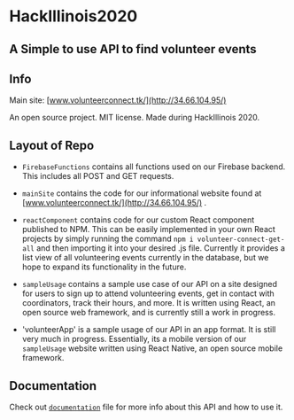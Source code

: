 # HackIllinois2020

## A Simple to use API to find volunteer events

## Info
Main site: [www.volunteerconnect.tk/](http://34.66.104.95/)

An open source project. MIT license. Made during HackIllinois 2020.


## Layout of Repo
* `FirebaseFunctions` contains all functions used on our Firebase backend. This includes all POST and GET requests.

* `mainSite` contains the code for our informational website found at [www.volunteerconnect.tk/](http://34.66.104.95/) .

* `reactComponent` contains code for our custom React component published to NPM. This can be easily implemented in your own React projects by simply running the command `npm i volunteer-connect-get-all` and then importing it into your desired .js file. Currently it provides a list view of all volunteering events currently in the database, but we hope to expand its functionality in the future.

* `sampleUsage` contains a sample use case of our API on a site designed for users to sign up to attend volunteering events, get in contact with coordinators, track their hours, and more. It is written using React, an open source web framework, and is currently still a work in progress.

* 'volunteerApp' is a sample usage of our API in an app format. It is still very much in progress. Essentially, its a mobile version of our `sampleUsage` website written using React Native, an open source mobile framework.


## Documentation
Check out [`documentation`](Documentation.md) file for more info about this API and how to use it.
